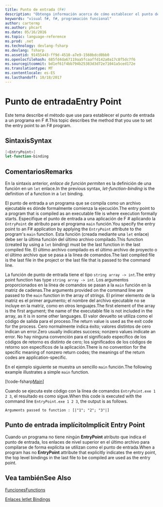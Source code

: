 ```yaml
---
title: Punto de entrada (F#)
description: "Obtenga información acerca de cómo establecer el punto de entrada a un programa de F # que se compila como un archivo ejecutable, dónde formalmente comienza la ejecución."
keywords: "visual f#, f#, programación funcional"
author: cartermp
ms.author: phcart
ms.date: 05/16/2016
ms.topic: language-reference
ms.prod: .net
ms.technology: devlang-fsharp
ms.devlang: fsharp
ms.assetid: 91455443-ff9d-4510-a7e9-1560bdcd0bb0
ms.openlocfilehash: 685fd4da67119aa5fcaaffd142a0a17c8f5dc7f6
ms.sourcegitcommit: bd1ef61f4bb794b25383d3d72e71041a5ced172e
ms.translationtype: MT
ms.contentlocale: es-ES
ms.lasthandoff: 10/18/2017
---
```

# <a name="entry-point"></a><span data-ttu-id="20062-104">Punto de entrada</span><span class="sxs-lookup"><span data-stu-id="20062-104">Entry Point</span></span>

<span data-ttu-id="20062-105">Este tema describe el método que use para establecer el punto de entrada a un programa en F #.</span><span class="sxs-lookup"><span data-stu-id="20062-105">This topic describes the method that you use to set the entry point to an F# program.</span></span>


## <a name="syntax"></a><span data-ttu-id="20062-106">Sintaxis</span><span class="sxs-lookup"><span data-stu-id="20062-106">Syntax</span></span>

```fsharp
[<EntryPoint>]
let-function-binding
```

## <a name="remarks"></a><span data-ttu-id="20062-107">Comentarios</span><span class="sxs-lookup"><span data-stu-id="20062-107">Remarks</span></span>
<span data-ttu-id="20062-108">En la sintaxis anterior, *enlace de función permiten* es la definición de una función en un `let` enlace.</span><span class="sxs-lookup"><span data-stu-id="20062-108">In the previous syntax, *let-function-binding* is the definition of a function in a `let` binding.</span></span>

<span data-ttu-id="20062-109">El punto de entrada a un programa que se compila como un archivo ejecutable es dónde formalmente comienza la ejecución.</span><span class="sxs-lookup"><span data-stu-id="20062-109">The entry point to a program that is compiled as an executable file is where execution formally starts.</span></span> <span data-ttu-id="20062-110">Especifique el punto de entrada a una aplicación de F # aplicando la `EntryPoint` de atributo para el programa `main` función.</span><span class="sxs-lookup"><span data-stu-id="20062-110">You specify the entry point to an F# application by applying the `EntryPoint` attribute to the program's `main` function.</span></span> <span data-ttu-id="20062-111">Esta función (creada mediante una `let` enlace) debe ser la última función del último archivo compilado.</span><span class="sxs-lookup"><span data-stu-id="20062-111">This function (created by using a `let` binding) must be the last function in the last compiled file.</span></span> <span data-ttu-id="20062-112">El último archivo compilado es el último archivo de proyecto o el último archivo que se pasa a la línea de comandos.</span><span class="sxs-lookup"><span data-stu-id="20062-112">The last compiled file is the last file in the project or the last file that is passed to the command line.</span></span>

<span data-ttu-id="20062-113">La función de punto de entrada tiene el tipo `string array -> int`.</span><span class="sxs-lookup"><span data-stu-id="20062-113">The entry point function has type `string array -> int`.</span></span> <span data-ttu-id="20062-114">Los argumentos proporcionados en la línea de comandos se pasan a la `main` función en la matriz de cadenas.</span><span class="sxs-lookup"><span data-stu-id="20062-114">The arguments provided on the command line are passed to the `main` function in the array of strings.</span></span> <span data-ttu-id="20062-115">El primer elemento de la matriz es el primer argumento; el nombre del archivo ejecutable no se incluye en la matriz, como en otros lenguajes.</span><span class="sxs-lookup"><span data-stu-id="20062-115">The first element of the array is the first argument; the name of the executable file is not included in the array, as it is in some other languages.</span></span> <span data-ttu-id="20062-116">El valor devuelto se utiliza como el código de salida para el proceso.</span><span class="sxs-lookup"><span data-stu-id="20062-116">The return value is used as the exit code for the process.</span></span> <span data-ttu-id="20062-117">Cero normalmente indica éxito; valores distintos de cero indican un error.</span><span class="sxs-lookup"><span data-stu-id="20062-117">Zero usually indicates success; nonzero values indicate an error.</span></span> <span data-ttu-id="20062-118">No hay ninguna convención para el significado específico de los códigos de retorno es distinto de cero; los significados de los códigos de retorno son específicos de la aplicación.</span><span class="sxs-lookup"><span data-stu-id="20062-118">There is no convention for the specific meaning of nonzero return codes; the meanings of the return codes are application-specific.</span></span>

<span data-ttu-id="20062-119">En el ejemplo siguiente se muestra un sencillo `main` función.</span><span class="sxs-lookup"><span data-stu-id="20062-119">The following example illustrates a simple `main` function.</span></span>

[!code-fsharp[Main](../../../../samples/snippets/fsharp/entry-point/snippet501.fs)]

<span data-ttu-id="20062-120">Cuando se ejecuta este código con la línea de comandos `EntryPoint.exe 1 2 3`, el resultado es como sigue.</span><span class="sxs-lookup"><span data-stu-id="20062-120">When this code is executed with the command line `EntryPoint.exe 1 2 3`, the output is as follows.</span></span>

```console
Arguments passed to function : [|"1"; "2"; "3"|]
```

## <a name="implicit-entry-point"></a><span data-ttu-id="20062-121">Punto de entrada implícito</span><span class="sxs-lookup"><span data-stu-id="20062-121">Implicit Entry Point</span></span>
<span data-ttu-id="20062-122">Cuando un programa no tiene ningún **EntryPoint** atributo que indica el punto de entrada, los enlaces de nivel superior en el último archivo para compilarse de forma explícita se utilizan como el punto de entrada.</span><span class="sxs-lookup"><span data-stu-id="20062-122">When a program has no **EntryPoint** attribute that explicitly indicates the entry point, the top level bindings in the last file to be compiled are used as the entry point.</span></span>


## <a name="see-also"></a><span data-ttu-id="20062-123">Vea también</span><span class="sxs-lookup"><span data-stu-id="20062-123">See Also</span></span>
[<span data-ttu-id="20062-124">Funciones</span><span class="sxs-lookup"><span data-stu-id="20062-124">Functions</span></span>](index.md)

[<span data-ttu-id="20062-125">Enlaces let</span><span class="sxs-lookup"><span data-stu-id="20062-125">let Bindings</span></span>](let-bindings.md)
